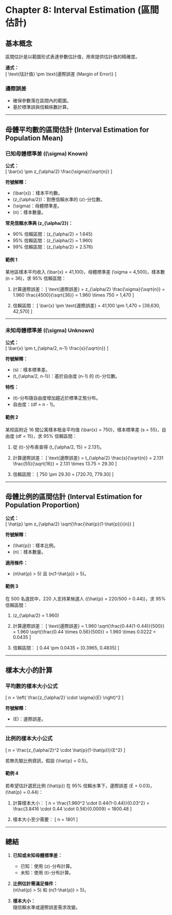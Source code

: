 <script type="text/javascript" src="https://cdnjs.cloudflare.com/ajax/libs/mathjax/3.2.2/es5/tex-mml-chtml.js"></script>

# Chapter 8: Interval Estimation (區間估計)

## 基本概念

區間估計是以範圍形式表達參數估計值，用來提供估計值的精確度。

**通式：**  
\[ \text{估計值} \pm \text{邊際誤差 (Margin of Error)} \]

### 邊際誤差
- 確保參數落在區間內的範圍。
- 基於標準誤與信賴係數計算。

---

## 母體平均數的區間估計 (Interval Estimation for Population Mean)

### 已知母體標準差 (\(\sigma\) Known)

**公式：**  
\[
\bar{x} \pm z_{\alpha/2} \frac{\sigma}{\sqrt{n}}
\]

**符號解釋：**
- \(\bar{x}\)：樣本平均數。
- \(z_{\alpha/2}\)：對應信賴水準的 \(z\)-分位數。
- \(\sigma\)：母體標準差。
- \(n\)：樣本數量。

**常見信賴水準與 \(z_{\alpha/2}\)：**
- 90% 信賴區間：\(z_{\alpha/2} = 1.645\)
- 95% 信賴區間：\(z_{\alpha/2} = 1.960\)
- 99% 信賴區間：\(z_{\alpha/2} = 2.576\)

#### 範例 1

某地區樣本平均收入 \(\bar{x} = 41,100\)，母體標準差 \(\sigma = 4,500\)，樣本數 \(n = 36\)，求 95% 信賴區間：

1. 計算邊際誤差：
   \[
   \text{邊際誤差} = z_{\alpha/2} \frac{\sigma}{\sqrt{n}} = 1.960 \frac{4500}{\sqrt{36}} = 1.960 \times 750 = 1,470
   \]

2. 信賴區間：
   \[
   \bar{x} \pm \text{邊際誤差} = 41,100 \pm 1,470 = [39,630, 42,570]
   \]

---

### 未知母體標準差 (\(\sigma\) Unknown)

**公式：**  
\[
\bar{x} \pm t_{\alpha/2, n-1} \frac{s}{\sqrt{n}}
\]

**符號解釋：**
- \(s\)：樣本標準差。
- \(t_{\alpha/2, n-1}\)：基於自由度 \(n-1\) 的 \(t\)-分位數。

**特性：**
- \(t\)-分布隨自由度增加趨近於標準正態分布。
- 自由度：\(df = n - 1\)。

#### 範例 2

某校區附近 16 間公寓樣本租金平均值 \(\bar{x} = 750\)，樣本標準差 \(s = 55\)，自由度 \(df = 15\)，求 95% 信賴區間：

1. 從 \(t\)-分布表查得 \(t_{\alpha/2, 15} = 2.131\)。

2. 計算邊際誤差：
   \[
   \text{邊際誤差} = t_{\alpha/2} \frac{s}{\sqrt{n}} = 2.131 \frac{55}{\sqrt{16}} = 2.131 \times 13.75 = 29.30
   \]

3. 信賴區間：
   \[
   750 \pm 29.30 = [720.70, 779.30]
   \]

---

## 母體比例的區間估計 (Interval Estimation for Population Proportion)

**公式：**  
\[
\hat{p} \pm z_{\alpha/2} \sqrt{\frac{\hat{p}(1-\hat{p})}{n}}
\]

**符號解釋：**
- \(\hat{p}\)：樣本比例。
- \(n\)：樣本數量。

**適用條件：**
- \(n\hat{p} > 5\) 且 \(n(1-\hat{p}) > 5\)。

#### 範例 3

在 500 名選民中，220 人支持某候選人 (\(\hat{p} = 220/500 = 0.44\))，求 95% 信賴區間：

1. \(z_{\alpha/2} = 1.960\)

2. 計算邊際誤差：
   \[
   \text{邊際誤差} = 1.960 \sqrt{\frac{0.44(1-0.44)}{500}} = 1.960 \sqrt{\frac{0.44 \times 0.56}{500}} = 1.960 \times 0.0222 = 0.0435
   \]

3. 信賴區間：
   \[
   0.44 \pm 0.0435 = [0.3965, 0.4835]
   \]

---

## 樣本大小的計算

### 平均數的樣本大小公式

\[
n = \left( \frac{z_{\alpha/2} \cdot \sigma}{E} \right)^2
\]

**符號解釋：**
- \(E\)：邊際誤差。

---

### 比例的樣本大小公式

\[
n = \frac{z_{\alpha/2}^2 \cdot \hat{p}(1-\hat{p})}{E^2}
\]

若無先驗比例資訊，假設 \(\hat{p} = 0.5\)。

#### 範例 4

若希望估計選民比例 \(\hat{p}\) 在 95% 信賴水準下，邊際誤差 \(E = 0.03\)，\(\hat{p} = 0.44\)：

1. 計算樣本大小：
   \[
   n = \frac{1.960^2 \cdot 0.44(1-0.44)}{0.03^2} = \frac{3.8416 \cdot 0.44 \cdot 0.56}{0.0009} = 1800.48
   \]

2. 樣本大小至少需要：
   \[
   n = 1801
   \]

---

## 總結

1. **已知或未知母體標準差：**
   - 已知：使用 \(z\)-分布計算。
   - 未知：使用 \(t\)-分布計算。

2. **比例估計需滿足條件：**  
   \(n\hat{p} > 5\) 和 \(n(1-\hat{p}) > 5\)。

3. **樣本大小：**  
   隨信賴水準或邊際誤差需求改變。
